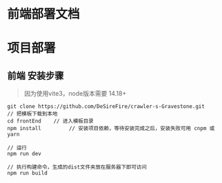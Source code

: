 # 前端部署文档


# 项目部署

## 前端 安装步骤
> 因为使用vite3，node版本需要 14.18+

```
git clone https://github.com/DeSireFire/crawler-s-Gravestone.git      // 把模板下载到本地
cd frontEnd    // 进入模板目录
npm install         // 安装项目依赖，等待安装完成之后，安装失败可用 cnpm 或 yarn

// 运行
npm run dev

// 执行构建命令，生成的dist文件夹放在服务器下即可访问
npm run build
```

## 